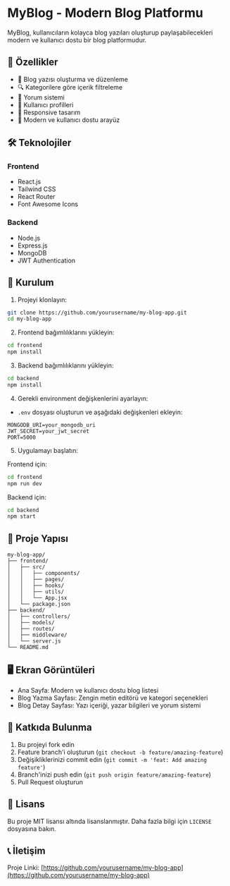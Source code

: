 # MyBlog - Modern Blog Platformu

MyBlog, kullanıcıların kolayca blog yazıları oluşturup paylaşabilecekleri modern ve kullanıcı dostu bir blog platformudur.

## 🚀 Özellikler

- 📝 Blog yazısı oluşturma ve düzenleme
- 🔍 Kategorilere göre içerik filtreleme
- 💬 Yorum sistemi
- 👤 Kullanıcı profilleri
- 📱 Responsive tasarım
- 🌙 Modern ve kullanıcı dostu arayüz

## 🛠️ Teknolojiler

### Frontend
- React.js
- Tailwind CSS
- React Router
- Font Awesome Icons

### Backend
- Node.js
- Express.js
- MongoDB
- JWT Authentication

## 🚀 Kurulum

1. Projeyi klonlayın:
```bash
git clone https://github.com/yourusername/my-blog-app.git
cd my-blog-app
```

2. Frontend bağımlılıklarını yükleyin:
```bash
cd frontend
npm install
```

3. Backend bağımlılıklarını yükleyin:
```bash
cd backend
npm install
```

4. Gerekli environment değişkenlerini ayarlayın:
- `.env` dosyası oluşturun ve aşağıdaki değişkenleri ekleyin:
```env
MONGODB_URI=your_mongodb_uri
JWT_SECRET=your_jwt_secret
PORT=5000
```

5. Uygulamayı başlatın:

Frontend için:
```bash
cd frontend
npm run dev
```

Backend için:
```bash
cd backend
npm start
```

## 📁 Proje Yapısı

```
my-blog-app/
├── frontend/
│   ├── src/
│   │   ├── components/
│   │   ├── pages/
│   │   ├── hooks/
│   │   ├── utils/
│   │   └── App.jsx
│   └── package.json
├── backend/
│   ├── controllers/
│   ├── models/
│   ├── routes/
│   ├── middleware/
│   └── server.js
└── README.md
```

## 🖥️ Ekran Görüntüleri

- Ana Sayfa: Modern ve kullanıcı dostu blog listesi
- Blog Yazma Sayfası: Zengin metin editörü ve kategori seçenekleri
- Blog Detay Sayfası: Yazı içeriği, yazar bilgileri ve yorum sistemi

## 🤝 Katkıda Bulunma

1. Bu projeyi fork edin
2. Feature branch'i oluşturun (`git checkout -b feature/amazing-feature`)
3. Değişikliklerinizi commit edin (`git commit -m 'feat: Add amazing feature'`)
4. Branch'inizi push edin (`git push origin feature/amazing-feature`)
5. Pull Request oluşturun

## 📝 Lisans

Bu proje MIT lisansı altında lisanslanmıştır. Daha fazla bilgi için `LICENSE` dosyasına bakın.

## 📞 İletişim


Proje Linki: [https://github.com/yourusername/my-blog-app](https://github.com/yourusername/my-blog-app)

